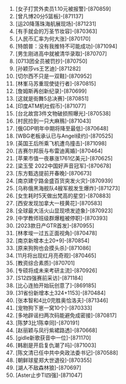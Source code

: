 
1. [女子打赏外卖员1.10元被报警]-[870859]
1. [曾凡博20分5篮板]-[871137]
1. [运20降落珠海航展现场]-[871231]
1. [有手就会的万圣节妆容]-[870363]
1. [人民币汇率为何大涨]-[870170]
1. [特朗普：没有我推特不可能成功]-[871094]
1. [男生刚进高中就被清华录取]-[870707]
1. [0713团全员被罚抄]-[870750]
1. [孙颖莎vs王艺迪]-[871282]
1. [切尔西不只是一双鞋]-[870952]
1. [林峯马苏重现使徒行者]-[870815]
1. [詹姆斯再创新纪录]-[870699]
1. [这就是街舞5总决赛]-[870851]
1. [印度ATM机吐假币]-[871077]
1. [台北故宫3件文物破损照曝光]-[870538]
1. [村民捡到一只大麻鳽]-[871043]
1. [俄GDP明年中期将降至最低]-[870648]
1. [WBG老板承认已与Angel续约]-[870525]
1. [英国王后所乘飞机遭鸟撞击]-[871098]
1. [吉赛尔邦辰与布雷迪离婚]-[870464]
1. [苹果市值一夜暴涨1761亿美元]-[870625]
1. [梁玉莹 2022中国好声音冠军]-[870678]
1. [东方甄选提前开春晚]-[870673]
1. [南京建宁路金盛百货突发火灾]-[870939]
1. [乌称俄黑海舰队4艘军舰发生爆炸]-[871273]
1. [女生耗时5天做出梵高的星空]-[870883]
1. [西安发现加拿大一枝黄花]-[870583]
1. [全球最大活火山显现喷发迹象]-[870923]
1. [中学教师班级群爆粗被停职]-[870393]
1. [2023款日产GTR首发]-[870955]
1. [林孝埈一过五正面视角]-[870478]
1. [南京新增本土20+9]-[870854]
1. [原来狗狗也会摸头杀]-[871086]
1. [11月将出现红月亮奇观]-[870465]
1. [教资综合素质]-[870701]
1. [专硕将成未来考研主流]-[870926]
1. [S12四强赛前采访]-[871184]
1. [比心连拍开始玩创意了]-[869185]
1. [31省份新增本土324+1153]-[870484]
1. [张本智和4比0完胜奥恰洛夫]-[871346]
1. [宠物狗下崽一窝10个]-[870333]
1. [多地辟谣扫两次码能避免成密接]-[870817]
1. [陈梦3比1陈幸同]-[870191]
1. [赵丽颖与凤行紫裙路透]-[870668]
1. [gidle新歌获音中一位]-[871170]
1. [韩剧是开启复仇潮了吗]-[871003]
1. [陈文清已任中共中央政法委书记]-[870588]
1. [朝鲜球星郑大世退役]-[870355]
1. [湖人不敌森林狼]-[870697]
1. [Aster止步TI四强]-[871047]